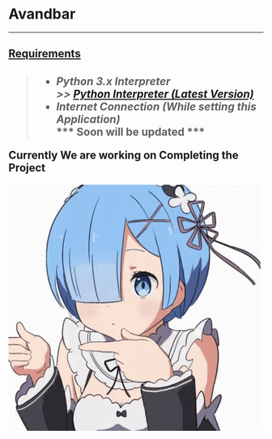 <h1 title='ToolKit'>Avandbar</h1><hr>

<h2><u>Requirements</u><h2>

> * <i> Python 3.x Interpreter <br>
    >> <a title='Link for the latest Version' href='https://www.python.org/downloads/'> Python Interpreter (Latest Version)</a>
> * Internet Connection (While setting this Application)<br></i>
> *** Soon will be updated ***

**Currently We are working on Completing the Project**

<img src='https://github.com/RahulARanger/ToolKit/blob/master/Resources/Media/rem.gif'>
